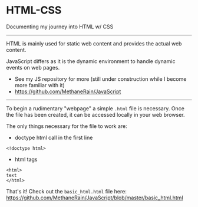 # HTML-CSS
Documenting my journey into HTML w/ CSS

---

HTML is mainly used for static web content and provides the actual web content.

JavaScript differs as it is the dynamic environment to handle dynamic events on web pages.
* See my JS repository for more (still under construction while I become more familiar with it)
* https://github.com/MethaneRain/JavaScript

---

To begin a rudimentary "webpage" a simple ```.html``` file is necessary. Once the file has been created, it can be accessed locally in your web browser.

The only things necessary for the file to work are:
* doctype html call in the first line
```
<!doctype html>
```

* html tags

```
<html>
text
</html>
```

That's it! Check out the ```basic_html.html``` file here: https://github.com/MethaneRain/JavaScript/blob/master/basic_html.html

